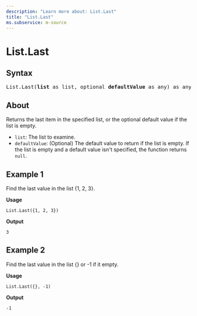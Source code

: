 ```yaml
---
description: "Learn more about: List.Last"
title: "List.Last"
ms.subservice: m-source
---
```

# List.Last

## Syntax

<pre>
List.Last(<b>list</b> as list, optional <b>defaultValue</b> as any) as any 
</pre>

## About

Returns the last item in the specified list, or the optional default value if the list is empty.

* `list`: The list to examine.
* `defaultValue`: (Optional) The default value to return if the list is empty. If the list is empty and a default value isn't specified, the function returns `null`.

## Example 1

Find the last value in the list {1, 2, 3}.

**Usage**

```powerquery-m
List.Last({1, 2, 3})
```

**Output**

`3`

## Example 2

Find the last value in the list {} or -1 if it empty.

**Usage**

```powerquery-m
List.Last({}, -1)
```

**Output**

`-1`
